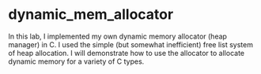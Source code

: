 # dynamic_mem_allocator
In this lab, I implemented my own dynamic memory allocator (heap manager) in C. I used the simple (but somewhat inefficient) free list system of heap allocation. I will demonstrate how to use the allocator to allocate dynamic memory for a variety of C types.
